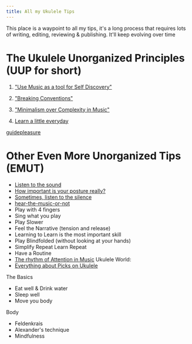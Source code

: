 ```yaml
---
title: All my Ukulele Tips
---
```

This place is a waypoint to all my tips, it's a long process that requires lots of writing, editing, reviewing & publishing. It'll keep evolving over time

# The Ukulele Unorganized Principles (UUP for short)

1. ["Use Music as a tool for Self Discovery" ](/notes/freeexpression)

2. ["Breaking Conventions" ](/notes/conventions)

3. ["Minimalism over Complexity in Music"](/notes/minimalism)

4. [Learn a little everyday](/notes/guide-learning)

[guidepleasure](/notes/guidepleasure)
# Other Even More Unorganized Tips (EMUT)
- [Listen to the sound](/notes/listen) 
- [How important is your posture really?](/notes/posture)
- [Sometimes, listen to the silence](/notes/listen-to-the-silence)
- [hear-the-music-or-not](/notes/hear-the-music-or-not)
- Play with 4 fingers
- Sing what you play 
- Play Slower
- Feel the Narrative (tension and release)
- Learning to Learn is the most important skill 
- Play Blindfolded (without looking at your hands)
- Simplify Repeat Learn Repeat 
- Have a Routine
- [The rhythm of Attention in Music](attention-in-music.md)
Ukulele World:
- [Everything about Picks on Ukulele](/notes/pick)


The Basics
- Eat well & Drink water
- Sleep well
- Move you body 



Body
- Feldenkrais
- Alexander's technique
- Mindfulness